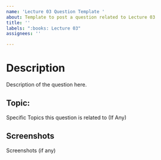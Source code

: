 ```yaml
---
name: 'Lecture 03 Question Template '
about: Template to post a question related to Lecture 03
title: ''
labels: ":books: Lecture 03"
assignees: ''

---
```


# Description

Description of the question here.

## Topic:

Specific Topics this question is related to (If Any)

## Screenshots

Screenshots (if any)
